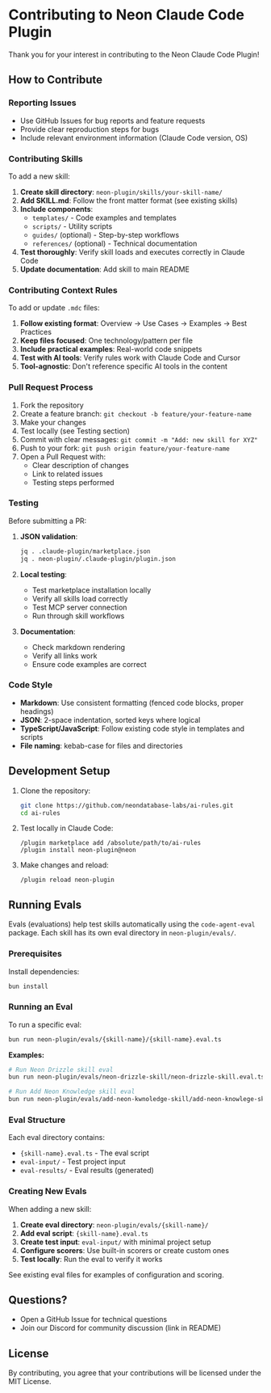 # Contributing to Neon Claude Code Plugin

Thank you for your interest in contributing to the Neon Claude Code Plugin!

## How to Contribute

### Reporting Issues

- Use GitHub Issues for bug reports and feature requests
- Provide clear reproduction steps for bugs
- Include relevant environment information (Claude Code version, OS)

### Contributing Skills

To add a new skill:

1. **Create skill directory**: `neon-plugin/skills/your-skill-name/`
2. **Add SKILL.md**: Follow the front matter format (see existing skills)
3. **Include components**:
   - `templates/` - Code examples and templates
   - `scripts/` - Utility scripts
   - `guides/` (optional) - Step-by-step workflows
   - `references/` (optional) - Technical documentation
4. **Test thoroughly**: Verify skill loads and executes correctly in Claude Code
5. **Update documentation**: Add skill to main README

### Contributing Context Rules

To add or update `.mdc` files:

1. **Follow existing format**: Overview → Use Cases → Examples → Best Practices
2. **Keep files focused**: One technology/pattern per file
3. **Include practical examples**: Real-world code snippets
4. **Test with AI tools**: Verify rules work with Claude Code and Cursor
5. **Tool-agnostic**: Don't reference specific AI tools in the content

### Pull Request Process

1. Fork the repository
2. Create a feature branch: `git checkout -b feature/your-feature-name`
3. Make your changes
4. Test locally (see Testing section)
5. Commit with clear messages: `git commit -m "Add: new skill for XYZ"`
6. Push to your fork: `git push origin feature/your-feature-name`
7. Open a Pull Request with:
   - Clear description of changes
   - Link to related issues
   - Testing steps performed

### Testing

Before submitting a PR:

1. **JSON validation**:
   ```bash
   jq . .claude-plugin/marketplace.json
   jq . neon-plugin/.claude-plugin/plugin.json
   ```

2. **Local testing**:
   - Test marketplace installation locally
   - Verify all skills load correctly
   - Test MCP server connection
   - Run through skill workflows

3. **Documentation**:
   - Check markdown rendering
   - Verify all links work
   - Ensure code examples are correct

### Code Style

- **Markdown**: Use consistent formatting (fenced code blocks, proper headings)
- **JSON**: 2-space indentation, sorted keys where logical
- **TypeScript/JavaScript**: Follow existing code style in templates and scripts
- **File naming**: kebab-case for files and directories

## Development Setup

1. Clone the repository:
   ```bash
   git clone https://github.com/neondatabase-labs/ai-rules.git
   cd ai-rules
   ```

2. Test locally in Claude Code:
   ```
   /plugin marketplace add /absolute/path/to/ai-rules
   /plugin install neon-plugin@neon
   ```

3. Make changes and reload:
   ```
   /plugin reload neon-plugin
   ```

## Running Evals

Evals (evaluations) help test skills automatically using the `code-agent-eval` package. Each skill has its own eval directory in `neon-plugin/evals/`.

### Prerequisites

Install dependencies:
```bash
bun install
```

### Running an Eval

To run a specific eval:
```bash
bun run neon-plugin/evals/{skill-name}/{skill-name}.eval.ts
```

**Examples:**
```bash
# Run Neon Drizzle skill eval
bun run neon-plugin/evals/neon-drizzle-skill/neon-drizzle-skill.eval.ts

# Run Add Neon Knowledge skill eval
bun run neon-plugin/evals/add-neon-kwnoledge-skill/add-neon-knowlege-skill.eval.ts
```

### Eval Structure

Each eval directory contains:
- `{skill-name}.eval.ts` - The eval script
- `eval-input/` - Test project input
- `eval-results/` - Eval results (generated)

### Creating New Evals

When adding a new skill:

1. **Create eval directory**: `neon-plugin/evals/{skill-name}/`
2. **Add eval script**: `{skill-name}.eval.ts`
3. **Create test input**: `eval-input/` with minimal project setup
4. **Configure scorers**: Use built-in scorers or create custom ones
5. **Test locally**: Run the eval to verify it works

See existing eval files for examples of configuration and scoring.

## Questions?

- Open a GitHub Issue for technical questions
- Join our Discord for community discussion (link in README)

## License

By contributing, you agree that your contributions will be licensed under the MIT License.

